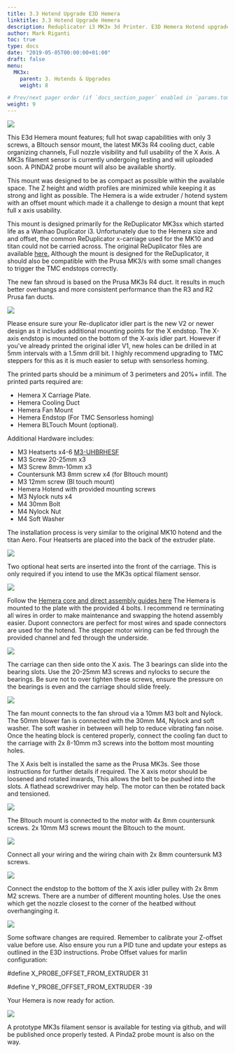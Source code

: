 ```yaml
---
title: 3.3 Hotend Upgrade E3D Hemera
linktitle: 3.3 Hotend Upgrade Hemera
description: Reduplicator i3 MK3x 3d Printer. E3D Hemera Hotend upgrade instuctions by Mark riganti
author: Mark Riganti
toc: true
type: docs
date: "2019-05-05T00:00:00+01:00"
draft: false
menu:
  MK3x:
    parent: 3. Hotends & Upgrades
    weight: 8

# Prev/next pager order (if `docs_section_pager` enabled in `params.toml`)
weight: 9
---
```


![](https://github.com/OmNomNomagon/ReDuplicator-MK2sx/blob/master/Pics/10%20Hemera/HemeraMain.jpg?raw=true)

This E3d Hemera mount features; full hot swap capabilities with only 3 screws, a Bltouch sensor mount, the latest MK3s R4 cooling duct, cable organizing channels, Full nozzle visibility and full usability of the X Axis. A MK3s filament sensor is currently undergoing testing and will uploaded soon. A PINDA2 probe mount will also be available shortly.

This mount was designed to be as compact as possible within the available space. The Z height and width profiles are minimized while keeping it as strong and light as possible. The Hemera is a wide extruder / hotend system with an offset mount which made it a challenge to design a mount that kept full x axis usability.

This mount is designed primarily for the ReDuplicator MK3sx which started life as a Wanhao Duplicator i3. Unfortunately due to the Hemera size and and offset, the common ReDuplicator x-carriage used for the MK10 and titan could not be carried across. The original ReDuplicator files are available [here.](https://www.thingiverse.com/thing:2686588/#files) Although the mount is designed for the ReDuplicator, it should also be compatible with the Prusa MK3/s with some small changes to trigger the TMC endstops correctly.

The new fan shroud is based on the Prusa MK3s R4 duct. It results in much better overhangs and more consistent performance than the R3 and R2 Prusa fan ducts. 

![](https://raw.githubusercontent.com/OmNomNomagon/ReDuplicator-MK2sx/master/Pics/10%20Hemera/HemeraLow.jpg)

Please ensure sure your Re-duplicator idler part is the new V2 or newer design as it includes additional mounting points for the X endstop. The X-axis endstop is mounted on the bottom of the X-axis idler part. However if you've already printed the original idler V1, new holes can be drilled in at 5mm intervals with a 1.5mm drill bit. I highly recommend upgrading to TMC steppers for this as it is much easier to setup with sensorless homing.

The printed parts should be a minimum of 3 perimeters and 20%+ infill. The printed parts required are:
 - Hemera X Carriage Plate.
 - Hemera Cooling Duct
 - Hemera Fan Mount
 - Hemera Endstop (For TMC Sensorless homing)
 - Hemera BLTouch Mount (optional).

Additional Hardware includes:
- M3 Heatserts x4-6 [M3-UHBRHESF](http://au.element14.com/tr-fastenings/m3-uhbrhesf/brass-insert-unheaded-m3/dp/2474921)
- M3 Screw 20-25mm x3
- M3 Screw 8mm-10mm x3
- Countersunk M3 8mm screw x4 (for Bltouch mount)
- M3 12mm screw (Bl touch mount)
- Hemera Hotend with provided mounting screws
- M3 Nylock nuts x4
- M4 30mm Bolt
- M4 Nylock Nut
- M4 Soft Washer

The installation process is very similar to the original MK10 hotend and the titan Aero.
Four Heatserts are placed into the back of the extruder plate. 

![](https://raw.githubusercontent.com/OmNomNomagon/ReDuplicator-MK2sx/master/Pics/10%20Hemera/Heatsert.jpg)

Two optional heat serts are inserted into the front of the carriage. This is only required if you intend to use the MK3s optical filament sensor.

![](https://raw.githubusercontent.com/OmNomNomagon/ReDuplicator-MK2sx/master/Pics/10%20Hemera/HeatSertFront.jpg)

Follow the [Hemera core and direct assembly guides here](https://e3d-online.dozuki.com/c/Hemera_Assembly_Guides)
The Hemera is mounted to the plate with the provided 4 bolts. I recommend re terminating all wires in order to make maintenance and swapping the hotend assembly easier. Dupont connectors are perfect for most wires and spade connectors are used for the hotend. The stepper motor wiring can be fed through the provided channel and fed through the underside.

![](https://raw.githubusercontent.com/OmNomNomagon/ReDuplicator-MK2sx/master/Pics/10%20Hemera/HemeraBed.jpg)

The carriage can then side onto the X axis. The 3 bearings can slide into the bearing slots. Use the 20-25mm M3 screws and nylocks to secure the bearings. Be sure not to over tighten these screws, ensure the pressure on the bearings is even and the carriage should slide freely. 

![](https://github.com/OmNomNomagon/ReDuplicator-MK2sx/blob/master/Pics/10%20Hemera/HemeraMount.jpg)

The fan mount connects to the fan shroud via a 10mm M3 bolt and Nylock. The 50mm blower fan is connected with the 30mm M4, Nylock and soft washer. The soft washer in between will help to reduce vibrating fan noise.
Once the heating block is centered properly, connect the cooling fan duct to the carriage with 2x 8-10mm m3 screws into the bottom most mounting holes. 

The X Axis belt is installed the same as the Prusa MK3s. See those instructions for further details if required. The X axis motor should be loosened and rotated inwards, This allows the belt to be pushed into the slots. A flathead screwdriver may help. The motor can then be rotated back and tensioned.

![](https://github.com/OmNomNomagon/ReDuplicator-MK2sx/blob/master/Pics/10%20Hemera/HemeraDuct.jpg)

The Bltouch mount is connected to the motor with 4x 8mm countersunk screws. 2x 10mm M3 screws mount the Bltouch to the mount.

![](https://github.com/OmNomNomagon/ReDuplicator-MK2sx/blob/master/Pics/10%20Hemera/HemeraLow2.jpg)

Connect all your wiring and the wiring chain with 2x 8mm countersunk M3 screws. 

![](https://github.com/OmNomNomagon/ReDuplicator-MK2sx/blob/master/Pics/10%20Hemera/HemeraWiring.jpg)

Connect the endstop to the bottom of the X axis idler pulley with 2x 8mm M2 screws. There are a number of different mounting holes. Use the ones which get the nozzle closest to the corner of the heatbed without overhanginging it.

![](https://github.com/OmNomNomagon/ReDuplicator-MK2sx/blob/master/Pics/10%20Hemera/Endstop.jpg)



Some software changes are required. Remember to calibrate your Z-offset value before use. Also ensure you run a PID tune and update your esteps as outlined in the E3D instructions. Probe Offset values for marlin configuration:

\#define X_PROBE_OFFSET_FROM_EXTRUDER 31

\#define Y_PROBE_OFFSET_FROM_EXTRUDER -39 



Your Hemera is now ready for action.

![](https://github.com/OmNomNomagon/ReDuplicator-MK2sx/blob/master/Pics/10%20Hemera/HemeraCloseup.jpg)


A prototype MK3s filament sensor is available for testing via github, and will be published once properly tested. A Pinda2 probe mount is also on the way.
